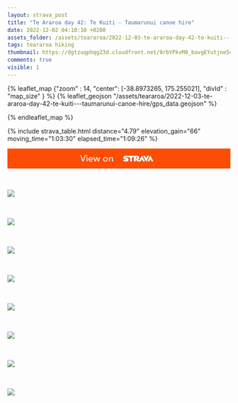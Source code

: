 ```yaml
---
layout: strava_post
title: "Te Araroa day 42: Te Kuiti - Taumarunui canoe hire"
date: 2022-12-02 04:10:10 +0200
assets_folder: /assets/teararoa/2022-12-03-te-araroa-day-42-te-kuiti---taumarunui-canoe-hire
tags: teararoa hiking
thumbnail: https://dgtzuqphqg23d.cloudfront.net/0rbYPkvM8_bavgEYutjne54ntpV4-dNNCCPnZqKZvX8-1024x768.jpg
comments: true
visible: 1
---
```



{% leaflet_map {"zoom" : 14,
                  "center": [-38.8973265, 175.255021],
                 "divId" : "map_size" } %}
    {% leaflet_geojson "/assets/teararoa/2022-12-03-te-araroa-day-42-te-kuiti---taumarunui-canoe-hire/gps_data.geojson" %}

{% endleaflet_map %}





{% include strava_table.html distance="4.79" elevation_gain="66" moving_time="1:03:30" elapsed_time="1:09:26" %}

[![](/assets/strava.jpg)](https://www.strava.com/activities/8200102725)


<br />

![](https://dgtzuqphqg23d.cloudfront.net/ryBTKs1EoYWtraQyUBYby9ttWtRwLKQaRaNkbZEGduo-768x1024.jpg)


<br />

![](https://dgtzuqphqg23d.cloudfront.net/LuIv3LemcSyKMxtUHQ96k0tP2rKmVz4jFXzHnwDRH94-1024x768.jpg)


<br />

![](https://dgtzuqphqg23d.cloudfront.net/MWtptC5l92yGCCtTLUNcjmjYWdOZ1yy5K1LmGYzE-zY-1024x768.jpg)


<br />

![](https://dgtzuqphqg23d.cloudfront.net/ZbEpbkp8O17y4Z1vUgL4ZFSrTN9Wj67cNX23AjYwwiw-1024x768.jpg)


<br />

![](https://dgtzuqphqg23d.cloudfront.net/-Z3HjVJQKSU12RJ2LDLve3XNONqmhI2-eJTBQpFXcJ0-1024x768.jpg)


<br />

![](https://dgtzuqphqg23d.cloudfront.net/WNWkmwDh7KGmVBMNjnrJSsEkkAaly6vyAYHrtnZlPII-1024x768.jpg)


<br />

![](https://dgtzuqphqg23d.cloudfront.net/0rbYPkvM8_bavgEYutjne54ntpV4-dNNCCPnZqKZvX8-1024x768.jpg)


<br />

![](https://dgtzuqphqg23d.cloudfront.net/hQsnuX8AcwFuRZj6l0ZPqEV_NB4KIs-1qL1YJW3MbbA-768x1024.jpg)
